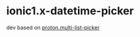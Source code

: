 # ionic1.x-datetime-picker
dev based on [proton.multi-list-picker](https://github.com/mmnaseri/proton.multi-list-picker)
